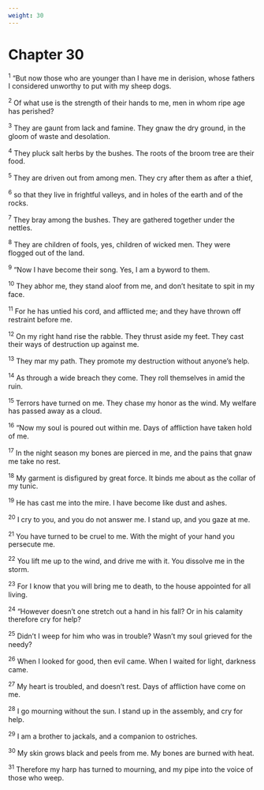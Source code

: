 ```yaml
---
weight: 30
---
```


# Chapter 30

<sup>1</sup> “But now those who are younger than I have me in derision, whose fathers I considered unworthy to put with my sheep dogs. 

<sup>2</sup> Of what use is the strength of their hands to me, men in whom ripe age has perished? 

<sup>3</sup> They are gaunt from lack and famine. They gnaw the dry ground, in the gloom of waste and desolation. 

<sup>4</sup> They pluck salt herbs by the bushes. The roots of the broom tree are their food. 

<sup>5</sup> They are driven out from among men. They cry after them as after a thief, 

<sup>6</sup> so that they live in frightful valleys, and in holes of the earth and of the rocks. 

<sup>7</sup> They bray among the bushes. They are gathered together under the nettles. 

<sup>8</sup> They are children of fools, yes, children of wicked men. They were flogged out of the land. 

<sup>9</sup> “Now I have become their song. Yes, I am a byword to them. 

<sup>10</sup> They abhor me, they stand aloof from me, and don’t hesitate to spit in my face. 

<sup>11</sup> For he has untied his cord, and afflicted me; and they have thrown off restraint before me. 

<sup>12</sup> On my right hand rise the rabble. They thrust aside my feet. They cast their ways of destruction up against me. 

<sup>13</sup> They mar my path. They promote my destruction without anyone’s help. 

<sup>14</sup> As through a wide breach they come. They roll themselves in amid the ruin. 

<sup>15</sup> Terrors have turned on me. They chase my honor as the wind. My welfare has passed away as a cloud. 

<sup>16</sup> “Now my soul is poured out within me. Days of affliction have taken hold of me. 

<sup>17</sup> In the night season my bones are pierced in me, and the pains that gnaw me take no rest. 

<sup>18</sup> My garment is disfigured by great force. It binds me about as the collar of my tunic. 

<sup>19</sup> He has cast me into the mire. I have become like dust and ashes. 

<sup>20</sup> I cry to you, and you do not answer me. I stand up, and you gaze at me. 

<sup>21</sup> You have turned to be cruel to me. With the might of your hand you persecute me. 

<sup>22</sup> You lift me up to the wind, and drive me with it. You dissolve me in the storm. 

<sup>23</sup> For I know that you will bring me to death, to the house appointed for all living. 

<sup>24</sup> “However doesn’t one stretch out a hand in his fall? Or in his calamity therefore cry for help? 

<sup>25</sup> Didn’t I weep for him who was in trouble? Wasn’t my soul grieved for the needy? 

<sup>26</sup> When I looked for good, then evil came. When I waited for light, darkness came. 

<sup>27</sup> My heart is troubled, and doesn’t rest. Days of affliction have come on me. 

<sup>28</sup> I go mourning without the sun. I stand up in the assembly, and cry for help. 

<sup>29</sup> I am a brother to jackals, and a companion to ostriches. 

<sup>30</sup> My skin grows black and peels from me. My bones are burned with heat. 

<sup>31</sup> Therefore my harp has turned to mourning, and my pipe into the voice of those who weep. 


